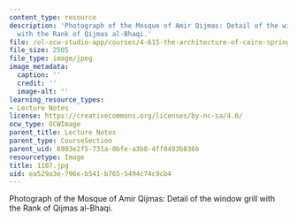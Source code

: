 ```yaml
---
content_type: resource
description: 'Photograph of the Mosque of Amir Qijmas: Detail of the window grill
  with the Rank of Qijmas al-Bhaqi.'
file: /ol-ocw-studio-app/courses/4-615-the-architecture-of-cairo-spring-2002/ea529a3e796eb541b7655494c74c9cb4_1107.jpg
file_size: 2505
file_type: image/jpeg
image_metadata:
  caption: ''
  credit: ''
  image-alt: ''
learning_resource_types:
- Lecture Notes
license: https://creativecommons.org/licenses/by-nc-sa/4.0/
ocw_type: OCWImage
parent_title: Lecture Notes
parent_type: CourseSection
parent_uid: 6903e2f5-731a-0bfe-a3b8-4ff0493b836b
resourcetype: Image
title: 1107.jpg
uid: ea529a3e-796e-b541-b765-5494c74c9cb4
---
```

Photograph of the Mosque of Amir Qijmas: Detail of the window grill with the Rank of Qijmas al-Bhaqi.